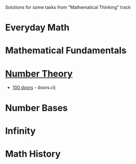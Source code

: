 Solutions for some tasks from "Mathematical Thinking" track

# Everyday Math
# Mathematical Fundamentals
# [Number Theory](https://brilliant.org/courses/basic-number-theory/)
* [100 doors](https://brilliant.org/courses/basic-number-theory/factorization/100-doors/1/) - doors.clj

# Number Bases
# Infinity
# Math History
